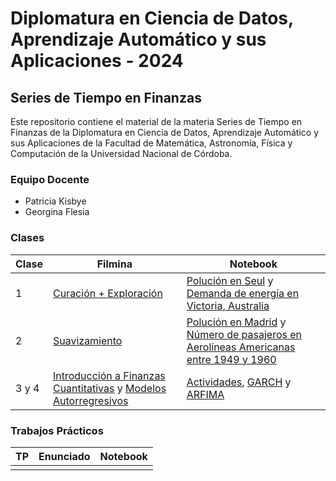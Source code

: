 # Diplomatura en Ciencia de Datos, Aprendizaje Automático y sus Aplicaciones - 2024

## Series de Tiempo en Finanzas

Este repositorio contiene el material de la materia Series de Tiempo en Finanzas de la Diplomatura en Ciencia de Datos, Aprendizaje Automático y sus Aplicaciones de la Facultad de Matemática, Astronomía, Física y Computación de la Universidad Nacional de Córdoba.

### Equipo Docente

- Patricia Kisbye
- Georgina Flesia

### Clases

| Clase | Filmina                                                                                                                                                                                     | Notebook                                                                                                                                                                                                                                                                                                       |
| ----- | ------------------------------------------------------------------------------------------------------------------------------------------------------------------------------------------- | -------------------------------------------------------------------------------------------------------------------------------------------------------------------------------------------------------------------------------------------------------------------------------------------------------------- |
| 1     | [Curación + Exploración](./clases/filminas/1_y_2-Curacion_Exploracion_Suavizado_exponencial.pdf)                                                                                            | [Polución en Seul](./clases/notebook/polucion_en_seul/) y [Demanda de energía en Victoria, Australia](./clases/notebook/demanda_de_energia-victoria_australia/Exploracion-demanda-energia-electrica.ipynb)                                                                                                     |
| 2     | [Suavizamiento](./clases/filminas/1_y_2-Curacion_Exploracion_Suavizado_exponencial.pdf)                                                                                                     | [Polución en Madrid](./clases/notebook/polucion_en_madrid/Suavizado%20exponencial%20para%20prediccion%20madrid.ipynb) y [Número de pasajeros en Aerolíneas Americanas entre 1949 y 1960](./clases/notebook/pasajeros_aerolineas_americanas-1949_a_1960/Suavizado%20exponencial%20demanda%20de%20tickets.ipynb) |
| 3 y 4 | [Introducción a Finanzas Cuantitativas](./clases/filminas/3_y_4-Introduccion_a_Finanzas_Cuantitativas.pdf) y [Modelos Autorregresivos](./clases/filminas/3_y_4-Modelos_Autorregresivos.pdf) | [Actividades](./clases/notebook/actividades-segunda_parte/), [GARCH](./clases/notebook/garch/) y [ARFIMA](./clases/notebook/arfima/)                                                                                                                                                                           |

### Trabajos Prácticos

| TP  | Enunciado | Notebook |
| --- | --------- | -------- |
|     |           |          |
